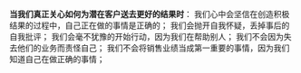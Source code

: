 **当我们真正关心如何为潜在客户送去更好的结果时**：
我们心中会坚信在创造积极结果的过程中，自己正在做的事情是正确的；
我们会抛开自我怀疑，丢掉事后的自我批评；
我们会毫不犹豫的开始行动，因为我们在帮助别人；
我们不会因为失去他们的业务而责怪自己；
我们不会将销售业绩当成第一重要的事情，因为我们知道自己在做正确的事情；
